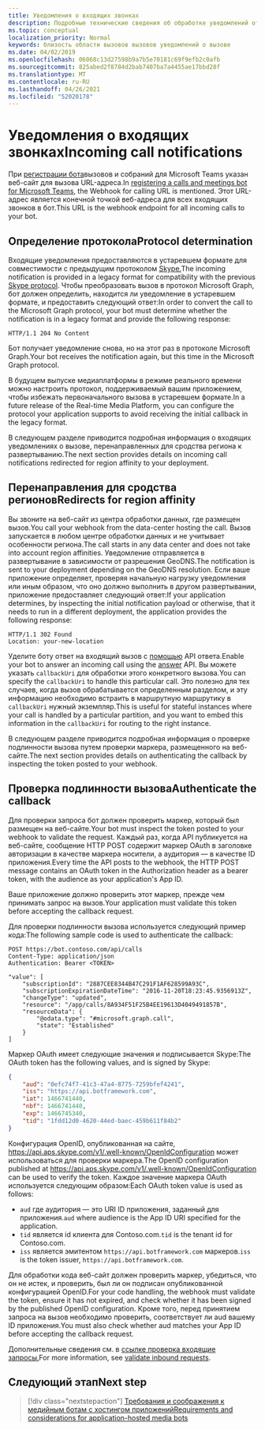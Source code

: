 ```yaml
---
title: Уведомления о входящих звонках
description: Подробные технические сведения об обработке уведомлений от входящих вызовов
ms.topic: conceptual
localization_priority: Normal
keywords: близость области вызовов вызовов уведомлений о вызове
ms.date: 04/02/2019
ms.openlocfilehash: 06068c13d27598b9a7b5e70181c69f9efb2c0afb
ms.sourcegitcommit: 825abed2f8784d2bab7407ba7a4455ae17bbd28f
ms.translationtype: MT
ms.contentlocale: ru-RU
ms.lasthandoff: 04/26/2021
ms.locfileid: "52020178"
---
```

# <a name="incoming-call-notifications"></a><span data-ttu-id="86b7f-104">Уведомления о входящих звонках</span><span class="sxs-lookup"><span data-stu-id="86b7f-104">Incoming call notifications</span></span>

<span data-ttu-id="86b7f-105">При [регистрации бота](./registering-calling-bot.md#create-new-bot-or-add-calling-capabilities)вызовов и собраний для Microsoft Teams указан веб-сайт для вызова URL-адреса.</span><span class="sxs-lookup"><span data-stu-id="86b7f-105">In [registering a calls and meetings bot for Microsoft Teams](./registering-calling-bot.md#create-new-bot-or-add-calling-capabilities), the Webhook for calling URL is mentioned.</span></span> <span data-ttu-id="86b7f-106">Этот URL-адрес является конечной точкой веб-адреса для всех входящих звонков в бот.</span><span class="sxs-lookup"><span data-stu-id="86b7f-106">This URL is the webhook endpoint for all incoming calls to your bot.</span></span>

## <a name="protocol-determination"></a><span data-ttu-id="86b7f-107">Определение протокола</span><span class="sxs-lookup"><span data-stu-id="86b7f-107">Protocol determination</span></span>

<span data-ttu-id="86b7f-108">Входящие уведомления предоставляются в устаревшем формате для совместимости с предыдущим протоколом [Skype.](/azure/bot-service/dotnet/bot-builder-dotnet-real-time-media-concepts?view=azure-bot-service-3.0&preserve-view=true)</span><span class="sxs-lookup"><span data-stu-id="86b7f-108">The incoming notification is provided in a legacy format for compatibility with the previous [Skype protocol](/azure/bot-service/dotnet/bot-builder-dotnet-real-time-media-concepts?view=azure-bot-service-3.0&preserve-view=true).</span></span> <span data-ttu-id="86b7f-109">Чтобы преобразовать вызов в протокол Microsoft Graph, бот должен определить, находится ли уведомление в устаревшем формате, и предоставить следующий ответ:</span><span class="sxs-lookup"><span data-stu-id="86b7f-109">In order to convert the call to the Microsoft Graph protocol, your bot must determine whether the notification is in a legacy format and provide the following response:</span></span>

```http
HTTP/1.1 204 No Content
```

<span data-ttu-id="86b7f-110">Бот получает уведомление снова, но на этот раз в протоколе Microsoft Graph.</span><span class="sxs-lookup"><span data-stu-id="86b7f-110">Your bot receives the notification again, but this time in the Microsoft Graph protocol.</span></span>

<span data-ttu-id="86b7f-111">В будущем выпуске медиаплатформы в режиме реального времени можно настроить протокол, поддерживаемый вашим приложением, чтобы избежать первоначального вызова в устаревшем формате.</span><span class="sxs-lookup"><span data-stu-id="86b7f-111">In a future release of the Real-time Media Platform, you can configure the protocol your application supports to avoid receiving the initial callback in the legacy format.</span></span>

<span data-ttu-id="86b7f-112">В следующем разделе приводится подробная информация о входящих уведомлениях о вызове, перенаправленных для сродства региона к развертыванию.</span><span class="sxs-lookup"><span data-stu-id="86b7f-112">The next section provides details on incoming call notifications redirected for region affinity to your deployment.</span></span>

## <a name="redirects-for-region-affinity"></a><span data-ttu-id="86b7f-113">Перенаправления для сродства регионов</span><span class="sxs-lookup"><span data-stu-id="86b7f-113">Redirects for region affinity</span></span>

<span data-ttu-id="86b7f-114">Вы звоните на веб-сайт из центра обработки данных, где размещен вызов.</span><span class="sxs-lookup"><span data-stu-id="86b7f-114">You call your webhook from the data-center hosting the call.</span></span> <span data-ttu-id="86b7f-115">Вызов запускается в любом центре обработки данных и не учитывает особенности региона.</span><span class="sxs-lookup"><span data-stu-id="86b7f-115">The call starts in any data center and does not take into account region affinities.</span></span> <span data-ttu-id="86b7f-116">Уведомление отправляется в развертывание в зависимости от разрешения GeoDNS.</span><span class="sxs-lookup"><span data-stu-id="86b7f-116">The notification is sent to your deployment depending on the GeoDNS resolution.</span></span> <span data-ttu-id="86b7f-117">Если ваше приложение определяет, проверяя начальную нагрузку уведомления или иным образом, что оно должно выполнить в другом развертывании, приложение предоставляет следующий ответ:</span><span class="sxs-lookup"><span data-stu-id="86b7f-117">If your application determines, by inspecting the initial notification payload or otherwise, that it needs to run in a different deployment, the application provides the following response:</span></span>

```http
HTTP/1.1 302 Found
Location: your-new-location
```

<span data-ttu-id="86b7f-118">Уделите боту ответ на входящий вызов с [помощью](https://developer.microsoft.com/graph/docs/api-reference/beta/api/call_answer) API ответа.</span><span class="sxs-lookup"><span data-stu-id="86b7f-118">Enable your bot to answer an incoming call using the [answer](https://developer.microsoft.com/graph/docs/api-reference/beta/api/call_answer) API.</span></span> <span data-ttu-id="86b7f-119">Вы можете указать `callbackUri` для обработки этого конкретного вызова.</span><span class="sxs-lookup"><span data-stu-id="86b7f-119">You can specify the `callbackUri` to handle this particular call.</span></span> <span data-ttu-id="86b7f-120">Это полезно для тех случаев, когда вызов обрабатывается определенным разделом, и эту информацию необходимо встраить в маршрутную маршрутику в `callbackUri` нужный экземпляр.</span><span class="sxs-lookup"><span data-stu-id="86b7f-120">This is useful for stateful instances where your call is handled by a particular partition, and you want to embed this information in the `callbackUri` for routing to the right instance.</span></span>

<span data-ttu-id="86b7f-121">В следующем разделе приводится подробная информация о проверке подлинности вызова путем проверки маркера, размещенного на веб-сайте.</span><span class="sxs-lookup"><span data-stu-id="86b7f-121">The next section provides details on authenticating the callback by inspecting the token posted to your webhook.</span></span>

## <a name="authenticate-the-callback"></a><span data-ttu-id="86b7f-122">Проверка подлинности вызова</span><span class="sxs-lookup"><span data-stu-id="86b7f-122">Authenticate the callback</span></span>

<span data-ttu-id="86b7f-123">Для проверки запроса бот должен проверить маркер, который был размещен на веб-сайте.</span><span class="sxs-lookup"><span data-stu-id="86b7f-123">Your bot must inspect the token posted to your webhook to validate the request.</span></span> <span data-ttu-id="86b7f-124">Каждый раз, когда API публикуется на веб-сайте, сообщение HTTP POST содержит маркер OAuth в заголовке авторизации в качестве маркера носители, а аудитория — в качестве ID приложения.</span><span class="sxs-lookup"><span data-stu-id="86b7f-124">Every time the API posts to the webhook, the HTTP POST message contains an OAuth token in the Authorization header as a bearer token, with the audience as your application's App ID.</span></span>

<span data-ttu-id="86b7f-125">Ваше приложение должно проверить этот маркер, прежде чем принимать запрос на вызов.</span><span class="sxs-lookup"><span data-stu-id="86b7f-125">Your application must validate this token before accepting the callback request.</span></span>

<span data-ttu-id="86b7f-126">Для проверки подлинности вызова используется следующий пример кода:</span><span class="sxs-lookup"><span data-stu-id="86b7f-126">The following sample code is used to authenticate the callback:</span></span>

```http
POST https://bot.contoso.com/api/calls
Content-Type: application/json
Authentication: Bearer <TOKEN>

"value": [
    "subscriptionId": "2887CEE8344B47C291F1AF628599A93C",
    "subscriptionExpirationDateTime": "2016-11-20T18:23:45.9356913Z",
    "changeType": "updated",
    "resource": "/app/calls/8A934F51F25B4EE19613D4049491857B",
    "resourceData": {
        "@odata.type": "#microsoft.graph.call",
        "state": "Established"
    }
]
```

<span data-ttu-id="86b7f-127">Маркер OAuth имеет следующие значения и подписывается Skype:</span><span class="sxs-lookup"><span data-stu-id="86b7f-127">The OAuth token has the following values, and is signed by Skype:</span></span>

```json
{
    "aud": "0efc74f7-41c3-47a4-8775-7259bfef4241",
    "iss": "https://api.botframework.com",
    "iat": 1466741440,
    "nbf": 1466741440,
    "exp": 1466745340,
    "tid": "1fdd12d0-4620-44ed-baec-459b611f84b2"
}
```

<span data-ttu-id="86b7f-128">Конфигурация OpenID, опубликованная на сайте, <https://api.aps.skype.com/v1/.well-known/OpenIdConfiguration> может использоваться для проверки маркера.</span><span class="sxs-lookup"><span data-stu-id="86b7f-128">The OpenID configuration published at <https://api.aps.skype.com/v1/.well-known/OpenIdConfiguration> can be used to verify the token.</span></span> <span data-ttu-id="86b7f-129">Каждое значение маркера OAuth используется следующим образом:</span><span class="sxs-lookup"><span data-stu-id="86b7f-129">Each OAuth token value is used as follows:</span></span>

* <span data-ttu-id="86b7f-130">`aud` где аудитория — это URI ID приложения, заданный для приложения.</span><span class="sxs-lookup"><span data-stu-id="86b7f-130">`aud` where audience is the App ID URI specified for the application.</span></span>
* <span data-ttu-id="86b7f-131">`tid` является id клиента для Contoso.com.</span><span class="sxs-lookup"><span data-stu-id="86b7f-131">`tid` is the tenant id for Contoso.com.</span></span>
* <span data-ttu-id="86b7f-132">`iss` является эмитентом `https://api.botframework.com` маркеров.</span><span class="sxs-lookup"><span data-stu-id="86b7f-132">`iss` is the token issuer, `https://api.botframework.com`.</span></span>

<span data-ttu-id="86b7f-133">Для обработки кода веб-сайт должен проверить маркер, убедиться, что он не истек, и проверить, был ли он подписан опубликованной конфигурацией OpenID.</span><span class="sxs-lookup"><span data-stu-id="86b7f-133">For your code handling, the webhook must validate the token, ensure it has not expired, and check whether it has been signed by the published OpenID configuration.</span></span> <span data-ttu-id="86b7f-134">Кроме того, перед принятием запроса на вызов необходимо проверить, соответствует ли aud вашему ID приложения.</span><span class="sxs-lookup"><span data-stu-id="86b7f-134">You must also check whether aud matches your App ID before accepting the callback request.</span></span>

<span data-ttu-id="86b7f-135">Дополнительные сведения см. в [ссылке проверка входящие запросы.](https://github.com/microsoftgraph/microsoft-graph-comms-samples/blob/master/Samples/Common/Sample.Common/Authentication/AuthenticationProvider.cs)</span><span class="sxs-lookup"><span data-stu-id="86b7f-135">For more information, see [validate inbound requests](https://github.com/microsoftgraph/microsoft-graph-comms-samples/blob/master/Samples/Common/Sample.Common/Authentication/AuthenticationProvider.cs).</span></span>

## <a name="next-step"></a><span data-ttu-id="86b7f-136">Следующий этап</span><span class="sxs-lookup"><span data-stu-id="86b7f-136">Next step</span></span>

> [!div class="nextstepaction"]
> [<span data-ttu-id="86b7f-137">Требования и соображения к медийным ботам с хостингом приложений</span><span class="sxs-lookup"><span data-stu-id="86b7f-137">Requirements and considerations for application-hosted media bots</span></span>](~/bots/calls-and-meetings/requirements-considerations-application-hosted-media-bots.md)
